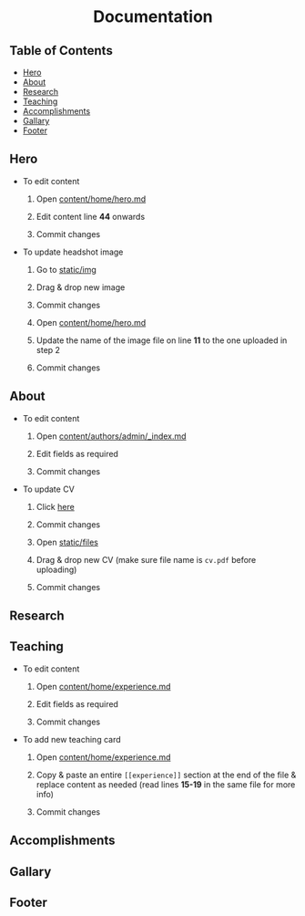 <h1 align="center" >Documentation</h1>

## Table of Contents

- [Hero](https://github.com/aaron-d-n/aaron-d-n.github.io#hero)
- [About](https://github.com/aaron-d-n/aaron-d-n.github.io#about)
- [Research](https://github.com/aaron-d-n/aaron-d-n.github.io#research)
- [Teaching](https://github.com/aaron-d-n/aaron-d-n.github.io#teaching)
- [Accomplishments](https://github.com/aaron-d-n/aaron-d-n.github.io#accomplishments)
- [Gallary](https://github.com/aaron-d-n/aaron-d-n.github.io#gallary)
- [Footer](https://github.com/aaron-d-n/aaron-d-n.github.io#footer)

## Hero

- To edit content

  1. Open [content/home/hero.md](https://github.com/aaron-d-n/aaron-d-n.github.io/edit/master/content/home/hero.md)

  2. Edit content line **44** onwards

  3. Commit changes

- To update headshot image

  1. Go to [static/img](https://github.com/aaron-d-n/aaron-d-n.github.io/tree/master/static/img)

  2. Drag & drop new image

  3. Commit changes

  4. Open [content/home/hero.md](!https://github.com/aaron-d-n/aaron-d-n.github.io/edit/master/content/home/hero.md)

  5. Update the name of the image file on line **11** to the one uploaded in step 2

  6. Commit changes

## About

- To edit content

  1. Open [content/authors/admin/\_index.md](https://github.com/aaron-d-n/aaron-d-n.github.io/edit/master/content/authors/admin/_index.md)

  2. Edit fields as required

  3. Commit changes

- To update CV

  1. Click [here](https://github.com/aaron-d-n/aaron-d-n.github.io/delete/master/static/files/cv.pdf)

  2. Commit changes

  3. Open [static/files](https://github.com/aaron-d-n/aaron-d-n.github.io/tree/master/static/files)

  4. Drag & drop new CV (make sure file name is `cv.pdf` before uploading)

  5. Commit changes

## Research

## Teaching

- To edit content

  1. Open [content/home/experience.md](https://github.com/aaron-d-n/aaron-d-n.github.io/edit/master/content/home/experience.md)

  2. Edit fields as required

  3. Commit changes

- To add new teaching card

  1. Open [content/home/experience.md](https://github.com/aaron-d-n/aaron-d-n.github.io/edit/master/content/home/experience.md)

  2. Copy & paste an entire `[[experience]]` section at the end of the file & replace content as needed (read lines **15-19** in the same file for more info)

  3. Commit changes

## Accomplishments

## Gallary

## Footer
